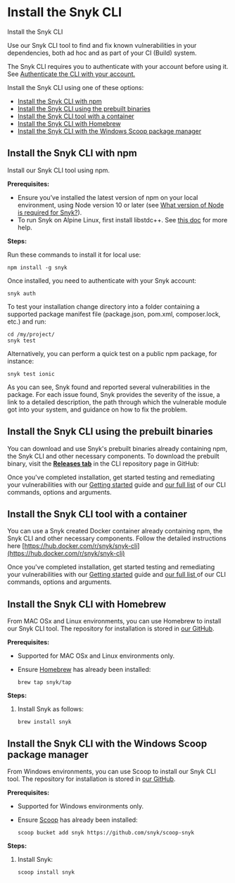 # Install the Snyk CLI

Install the Snyk CLI

Use our Snyk CLI tool to find and fix known vulnerabilities in your dependencies, both ad hoc and as part of your CI \(Build\) system.

The Snyk CLI requires you to authenticate with your account before using it. See [Authenticate the CLI with your account.](https://support.snyk.io/hc/en-us/articles/360004008258)

Install the Snyk CLI using one of these options:

* [Install the Snyk CLI with npm](./)
* [Install the Snyk CLI using  the prebuilt binaries](./)
* [Install the Snyk CLI tool with a container](./)
* [Install the Snyk CLI with Homebrew](./)
* [Install the Snyk CLI with the Windows Scoop package manager](./)

## Install the Snyk CLI with npm

Install our Snyk CLI tool using npm.

**Prerequisites:**

* Ensure you’ve installed the latest version of npm on your local environment, using Node version 10 or later \(see [What version of Node is required for Snyk?](https://support.snyk.io/hc/en-us/articles/360004183317-What-version-of-Node-is-required-for-Snyk-)\).
* To run Snyk on Alpine Linux, first install libstdc++. See [this doc](https://support.snyk.io/hc/en-us/articles/360001929038) for more help.

**Steps:**

Run these commands to install it for local use:

```text
npm install -g snyk
```

Once installed, you need to authenticate with your Snyk account:

```text
snyk auth
```

To test your installation change directory into a folder containing a supported package manifest file \(package.json, pom.xml, composer.lock, etc.\) and run:

```text
cd /my/project/
snyk test
```

Alternatively, you can perform a quick test on a public npm package, for instance:

```text
snyk test ionic
```

As you can see, Snyk found and reported several vulnerabilities in the package. For each issue found, Snyk provides the severity of the issue, a link to a detailed description, the path through which the vulnerable module got into your system, and guidance on how to fix the problem.

## Install the Snyk CLI using the prebuilt binaries

You can download and use Snyk's prebuilt binaries already containing npm, the Snyk CLI and other necessary components. To download the prebuilt binary, visit the [**Releases tab**](https://github.com/snyk/snyk/releases) in the CLI repository page in GitHub:

Once you've completed installation, get started testing and remediating your vulnerabilities with our [Getting started](https://support.snyk.io/hc/articles/360003812458#UUID-19fc37f2-b686-11ed-b85c-4789e90c8dfc) guide and [our full list](https://support.snyk.io/hc/articles/360003812578#UUID-c88e66cf-431c-9ab1-d388-a8f82991c6e0) of our CLI commands, options and arguments.

## Install the Snyk CLI tool with a container

You can use a Snyk created Docker container already containing npm, the Snyk CLI and other necessary components. Follow the detailed instructions here [https://hub.docker.com/r/snyk/snyk-cli](https://hub.docker.com/r/snyk/snyk-cli)

Once you've completed installation, get started testing and remediating your vulnerabilities with our [Getting started](https://support.snyk.io/hc/articles/360003812458#UUID-19fc37f2-b686-11ed-b85c-4789e90c8dfc) guide and [our full list](https://support.snyk.io/hc/articles/360003812578#UUID-c88e66cf-431c-9ab1-d388-a8f82991c6e0)[ ](https://docs.snyk.io/snyk-cli/guides-for-our-cli/cli-reference)of our CLI commands, options and arguments.

## Install the Snyk CLI with Homebrew

From MAC OSx and Linux environments, you can use Homebrew to install our Snyk CLI tool. The repository for installation is stored in [our GitHub](https://github.com/snyk/homebrew-tap).

**Prerequisites:**

* Supported for MAC OSx and Linux environments only.
* Ensure [Homebrew](https://brew.sh/index_he) has already been installed:

  ```text
  brew tap snyk/tap
  ```

**Steps:**

1. Install Snyk as follows:

   ```text
   brew install snyk
   ```

## Install the Snyk CLI with the Windows Scoop package manager

From Windows environments, you can use Scoop to install our Snyk CLI tool. The repository for installation is stored in [our GitHub](https://github.com/snyk/scoop-snyk).

**Prerequisites:**

* Supported for Windows environments only.
* Ensure [Scoop](https://scoop.sh/) has already been installed:

  ```text
  scoop bucket add snyk https://github.com/snyk/scoop-snyk
  ```

**Steps:**

1. Install Snyk:

   ```text
   scoop install snyk
   ```


